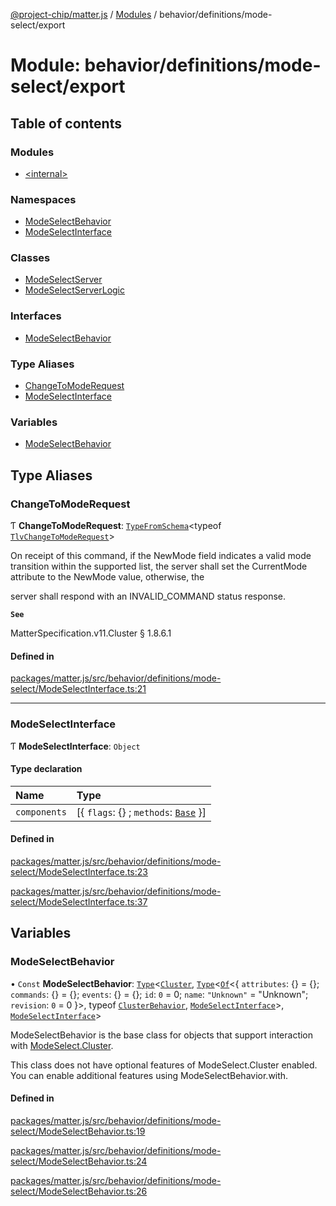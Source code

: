 [@project-chip/matter.js](../README.md) / [Modules](../modules.md) / behavior/definitions/mode-select/export

# Module: behavior/definitions/mode-select/export

## Table of contents

### Modules

- [\<internal\>](behavior_definitions_mode_select_export._internal_.md)

### Namespaces

- [ModeSelectBehavior](behavior_definitions_mode_select_export.ModeSelectBehavior.md)
- [ModeSelectInterface](behavior_definitions_mode_select_export.ModeSelectInterface.md)

### Classes

- [ModeSelectServer](../classes/behavior_definitions_mode_select_export.ModeSelectServer.md)
- [ModeSelectServerLogic](../classes/behavior_definitions_mode_select_export.ModeSelectServerLogic.md)

### Interfaces

- [ModeSelectBehavior](../interfaces/behavior_definitions_mode_select_export.ModeSelectBehavior-1.md)

### Type Aliases

- [ChangeToModeRequest](behavior_definitions_mode_select_export.md#changetomoderequest)
- [ModeSelectInterface](behavior_definitions_mode_select_export.md#modeselectinterface)

### Variables

- [ModeSelectBehavior](behavior_definitions_mode_select_export.md#modeselectbehavior)

## Type Aliases

### ChangeToModeRequest

Ƭ **ChangeToModeRequest**: [`TypeFromSchema`](tlv_export.md#typefromschema)\<typeof [`TlvChangeToModeRequest`](cluster_export.ModeSelect.md#tlvchangetomoderequest)\>

On receipt of this command, if the NewMode field indicates a valid mode transition within the supported list, the
server shall set the CurrentMode attribute to the NewMode value, otherwise, the

server shall respond with an INVALID_COMMAND status response.

**`See`**

MatterSpecification.v11.Cluster § 1.8.6.1

#### Defined in

[packages/matter.js/src/behavior/definitions/mode-select/ModeSelectInterface.ts:21](https://github.com/project-chip/matter.js/blob/2d9f2165d2672864fda3496a6d0d5f93597f82c6/packages/matter.js/src/behavior/definitions/mode-select/ModeSelectInterface.ts#L21)

___

### ModeSelectInterface

Ƭ **ModeSelectInterface**: `Object`

#### Type declaration

| Name | Type |
| :------ | :------ |
| `components` | [\{ `flags`: {} ; `methods`: [`Base`](../interfaces/behavior_definitions_mode_select_export.ModeSelectInterface.Base.md)  }] |

#### Defined in

[packages/matter.js/src/behavior/definitions/mode-select/ModeSelectInterface.ts:23](https://github.com/project-chip/matter.js/blob/2d9f2165d2672864fda3496a6d0d5f93597f82c6/packages/matter.js/src/behavior/definitions/mode-select/ModeSelectInterface.ts#L23)

[packages/matter.js/src/behavior/definitions/mode-select/ModeSelectInterface.ts:37](https://github.com/project-chip/matter.js/blob/2d9f2165d2672864fda3496a6d0d5f93597f82c6/packages/matter.js/src/behavior/definitions/mode-select/ModeSelectInterface.ts#L37)

## Variables

### ModeSelectBehavior

• `Const` **ModeSelectBehavior**: [`Type`](../interfaces/behavior_cluster_export.ClusterBehavior.Type.md)\<[`Cluster`](../interfaces/cluster_export.ModeSelect.Cluster.md), [`Type`](../interfaces/behavior_cluster_export.ClusterBehavior.Type.md)\<[`Of`](../interfaces/cluster_export.ClusterType.Of.md)\<\{ `attributes`: {} = \{}; `commands`: {} = \{}; `events`: {} = \{}; `id`: ``0`` = 0; `name`: ``"Unknown"`` = "Unknown"; `revision`: ``0`` = 0 }\>, typeof [`ClusterBehavior`](behavior_cluster_export.ClusterBehavior.md), [`ModeSelectInterface`](behavior_definitions_mode_select_export.md#modeselectinterface)\>, [`ModeSelectInterface`](behavior_definitions_mode_select_export.md#modeselectinterface)\>

ModeSelectBehavior is the base class for objects that support interaction with [ModeSelect.Cluster](cluster_export.ModeSelect.md#cluster).

This class does not have optional features of ModeSelect.Cluster enabled. You can enable additional features using
ModeSelectBehavior.with.

#### Defined in

[packages/matter.js/src/behavior/definitions/mode-select/ModeSelectBehavior.ts:19](https://github.com/project-chip/matter.js/blob/2d9f2165d2672864fda3496a6d0d5f93597f82c6/packages/matter.js/src/behavior/definitions/mode-select/ModeSelectBehavior.ts#L19)

[packages/matter.js/src/behavior/definitions/mode-select/ModeSelectBehavior.ts:24](https://github.com/project-chip/matter.js/blob/2d9f2165d2672864fda3496a6d0d5f93597f82c6/packages/matter.js/src/behavior/definitions/mode-select/ModeSelectBehavior.ts#L24)

[packages/matter.js/src/behavior/definitions/mode-select/ModeSelectBehavior.ts:26](https://github.com/project-chip/matter.js/blob/2d9f2165d2672864fda3496a6d0d5f93597f82c6/packages/matter.js/src/behavior/definitions/mode-select/ModeSelectBehavior.ts#L26)
